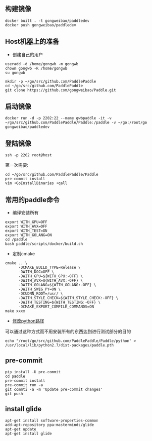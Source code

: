 ## 构建镜像
```
docker built . -t gongweibao/paddledev
docker push gongweibao/paddledev
```

## Host机器上的准备
- 创建自己的用户

```
useradd -d /home/gongwb -m gongwb  
chown gongwb -R /home/gongwb
su gongwb

mkdir -p ~/go/src/github.com/PaddlePaddle
cd ~/go/src/github.com/PaddlePaddle
git clone https://github.com/gongweibao/Paddle.git
```

## 启动镜像
```
docker run -d -p 2202:22 --name gwbpaddle -it -v ~/go/src/github.com/PaddlePaddle/Paddle:/paddle -v ~/go:/root/go  gongweibao/paddledev
```

## 登陆镜像
```
ssh -p 2202 root@host
```

第一次需要:

```
cd ~/go/src/github.com/PaddlePaddle/Paddle
pre-commit install
vim +GoInstallBinaries +qall
```

## 常用的paddle命令

- 编译安装所有

```
export WITH_GPU=OFF
export WITH_AVX=OFF
export WITH_TEST=ON
export WITH_GOLANG=ON
cd /paddle
bash paddle/scripts/docker/build.sh
```

- 定制cmake

```
cmake .. \
      -DCMAKE_BUILD_TYPE=Release \
      -DWITH_DOC=OFF \
      -DWITH_GPU=${WITH_GPU:-OFF} \
      -DWITH_AVX=${WITH_AVX:-OFF} \
      -DWITH_GOLANG=${WITH_GOLANG:-OFF} \
      -DWITH_SWIG_PY=ON \
      -DCUDNN_ROOT=/usr/ \
      -DWITH_STYLE_CHECK=${WITH_STYLE_CHECK:-OFF} \
      -DWITH_TESTING=${WITH_TESTING:-OFF} \
      -DCMAKE_EXPORT_COMPILE_COMMANDS=ON
make xxxx
```

- [修改python路径](https://www.douban.com/note/334738164/)

可以通过这种方式而不用安装所有的东西达到进行测试部分的目的
```
echo "/root/go/src/github.com/PaddlePaddle/Paddle/python" > /usr/local/lib/python2.7/dist-packages/paddle.pth
```

## pre-commit  
```
pip install -U pre-commit
cd paddle
pre-commit install
pre-commit run -a
git commti -a -m 'Update pre-commit changes'
git push
```

## install glide
```
apt-get install software-properties-common
add-apt-repository ppa:masterminds/glide 
apt-get update
apt-get install glide
```

